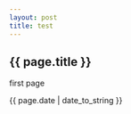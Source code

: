 ```yaml
---
layout: post
title: test
---
```

<h2>{{ page.title }}</h2>
<p> first page </p>
<p>{{ page.date | date_to_string }}</p>
